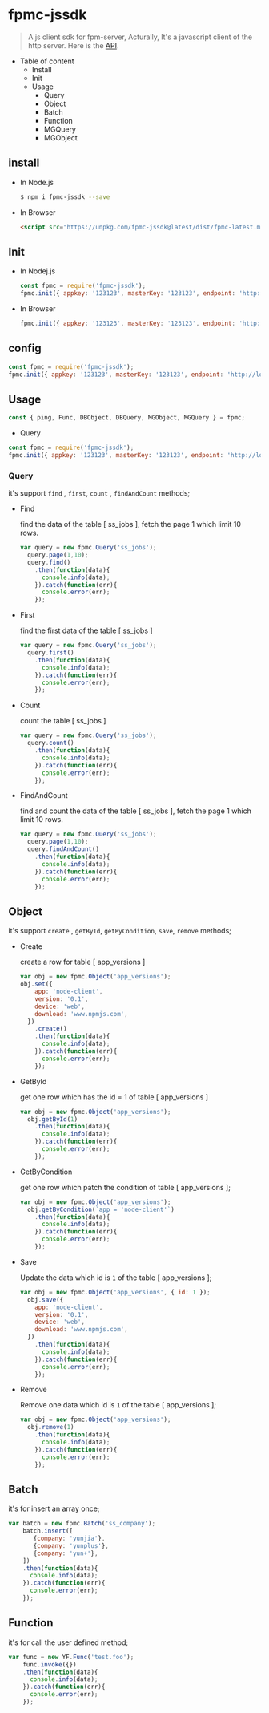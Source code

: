 # fpmc-jssdk
> A js client sdk for fpm-server, Acturally, It's a javascript client of the http server. Here is the [API](./API.md). 

- Table of content
  - Install
  - Init
  - Usage
    - Query
    - Object
    - Batch
    - Function
    - MGQuery
    - MGObject

## install

- In Node.js

  ```bash
  $ npm i fpmc-jssdk --save
  ```
- In Browser

  ```html
  <script src="https://unpkg.com/fpmc-jssdk@latest/dist/fpmc-latest.min.js"></script>
  ```
## Init

- In Nodej.js

  ```javascript
  const fpmc = require('fpmc-jssdk');
  fpmc.init({ appkey: '123123', masterKey: '123123', endpoint: 'http://localhost:9999/api', v: '0.0.1' });
  ```

- In Browser

  ```javascript
  fpmc.init({ appkey: '123123', masterKey: '123123', endpoint: 'http://localhost:9999/api', v: '0.0.1' });
  ```

## config

```javascript
const fpmc = require('fpmc-jssdk');
fpmc.init({ appkey: '123123', masterKey: '123123', endpoint: 'http://localhost:9999/api', v: '0.0.1' });
```

## Usage

```javascript
const { ping, Func, DBObject, DBQuery, MGObject, MGQuery } = fpmc;
```

- Query

```javascript
const fpmc = require('fpmc-jssdk');
fpmc.init({ appkey: '123123', masterKey: '123123', endpoint: 'http://localhost:9999/api', v: '0.0.1' });
```

### Query

it's support `find` , `first`, `count` , `findAndCount` methods;

- Find

  find the data of the table [ ss_jobs ], fetch the page 1 which limit 10 rows.

  ```javascript
  var query = new fpmc.Query('ss_jobs');
    query.page(1,10);
    query.find()
      .then(function(data){
        console.info(data);
      }).catch(function(err){
        console.error(err);
      });

  ```

- First

  find the first data of the table [ ss_jobs ]

  ```javascript
  var query = new fpmc.Query('ss_jobs');
    query.first()
      .then(function(data){
        console.info(data);
      }).catch(function(err){
        console.error(err);
      });

  ```

- Count

  count the table [ ss_jobs ]

  ```javascript
  var query = new fpmc.Query('ss_jobs');
    query.count()
      .then(function(data){
        console.info(data);
      }).catch(function(err){
        console.error(err);
      });

  ```

- FindAndCount

  find and count the data of the table [ ss_jobs ], fetch the page 1 which limit 10 rows.

  ```javascript
  var query = new fpmc.Query('ss_jobs');
    query.page(1,10);
    query.findAndCount()
      .then(function(data){
        console.info(data);
      }).catch(function(err){
        console.error(err);
      });

  ```

## Object

it's support `create` , `getById`, `getByCondition`, `save`, `remove` methods;

- Create

  create a row for table [ app_versions ]

  ```javascript
  var obj = new fpmc.Object('app_versions');
  obj.set({
      app: 'node-client',
      version: '0.1',
      device: 'web',
      download: 'www.npmjs.com',
    })
      .create()
      .then(function(data){
        console.info(data);
      }).catch(function(err){
        console.error(err);
      });
  ```

- GetById

  get one row which has the id = 1 of table [ app_versions ] 

  ```javascript
  var obj = new fpmc.Object('app_versions');
    obj.getById(1)
      .then(function(data){
        console.info(data);
      }).catch(function(err){
        console.error(err);
      });
  ```

- GetByCondition

  get one row which patch the condition of table [ app_versions ];

  ```javascript
  var obj = new fpmc.Object('app_versions');
    obj.getByCondition(`app = 'node-client'`)
      .then(function(data){
        console.info(data);
      }).catch(function(err){
        console.error(err);
      });
  ```

- Save

  Update the data which id is `1` of the table [ app_versions ];

  ```javascript
  var obj = new fpmc.Object('app_versions', { id: 1 });
    obj.save({
      app: 'node-client',
      version: '0.1',
      device: 'web',
      download: 'www.npmjs.com',
    })
      .then(function(data){
        console.info(data);
      }).catch(function(err){
        console.error(err);
      });
  ```  

- Remove

  Remove one data which id is `1` of the table [ app_versions ];

  ```javascript
  var obj = new fpmc.Object('app_versions');
    obj.remove(1)
      .then(function(data){
        console.info(data);
      }).catch(function(err){
        console.error(err);
      });
  ```  

## Batch

it's for insert an array once;

```javascript
var batch = new fpmc.Batch('ss_company');
    batch.insert([
       {company: 'yunjia'},
       {company: 'yunplus'},
       {company: 'yun+'},
    ])
    .then(function(data){
      console.info(data);
    }).catch(function(err){
      console.error(err);
    });
```

## Function

it's for call the user defined method;

```javascript
var func = new YF.Func('test.foo');
    func.invoke({})
    .then(function(data){
      console.info(data);
    }).catch(function(err){
      console.error(err);
    });
```
